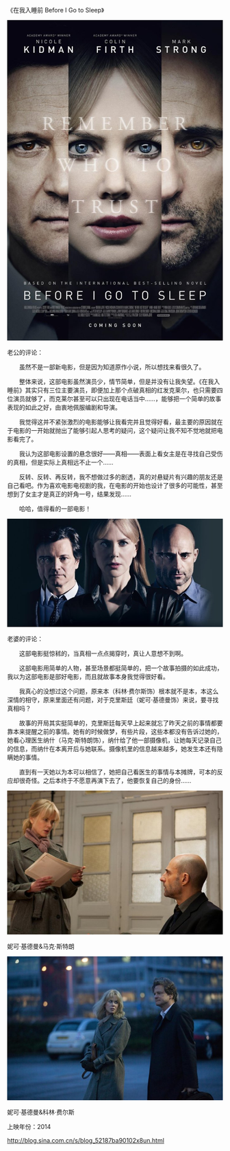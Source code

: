 《在我入睡前 Before I Go to Sleep》

			
![](./img/001vda4xzy7eTtCJtJVab&690.jpg)


老公的评论：

　　虽然不是一部新电影，但是因为知道原作小说，所以想找来看很久了。


　　整体来说，这部电影虽然演员少，情节简单，但是并没有让我失望。《在我入睡前》其实只有三位主要演员，即便加上那个点破真相的红发克莱尔，也只需要四位演员就够了，而克莱尔甚至可以只出现在电话当中……，能够把一个简单的故事表现的如此之好，由衷地佩服编剧和导演。


　　我觉得这并不紧张激烈的电影能够让我看完并且觉得好看，最主要的原因就在于电影的一开始就抛出了能够引起人思考的疑问，这个疑问让我不知不觉地就把电影看完了。

　　我认为这部电影设置的悬念很好——真相——表面上看女主是在寻找自己受伤的真相，但是实际上真相远不止一个……


　　反转、反转、再反转，我不想做过多的剧透，真的对悬疑片有兴趣的朋友还是自己看吧。作为喜欢电影电视剧的我，在电影的开始也设计了很多的可能性，甚至想到了女主才是真正的奸角一号，结果发现……

　　哈哈，值得看的一部电影！


![](./img/001vda4xzy7eTtDDGZEee&690.jpg)


老婆的评论：

　　这部电影挺惊秫的，当真相一点点揭穿时，真让人意想不到啊。


　　这部电影用简单的人物，甚至场景都挺简单的，把一个故事拍摄的如此成功，我以为这部电影是部好电影，而且就故事本身我觉得很好看。


　　我真心的没想过这个问题，原来本（科林·费尔斯饰）根本就不是本，本这么深情的相守，原来里面还有问题，对于克里斯廷（妮可·基德曼饰）来说，要寻找真相吗？


　　故事的开局其实挺简单的，克里斯廷每天早上起来就忘了昨天之前的事情都要靠本来提醒之前的事情。她有的时候做梦，有些片段，这些本都没有告诉过她的，她看心理医生纳什（马克·斯特朗饰），纳什给了他一部摄像机，让她每天记录自己的信息，而纳什在本离开后与她联系。摄像机里的信息越来越多，她发生本还有隐瞒她的事情。


　　直到有一天她以为本可以相信了，她把自己看医生的事情与本摊牌，可本的反应却很奇怪。之后本终于不愿意再演下去了，他要恢复自己的身份……


![](./img/001vda4xzy7eTtEVWTE3a&690.jpg)

妮可·基德曼&马克·斯特朗


![](./img/001vda4xzy7eTtHfDtL29&690.jpg)

妮可·基德曼&科林·费尔斯

上映年份：2014							
		
http://blog.sina.com.cn/s/blog_52187ba90102x8un.html
